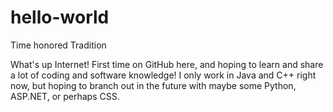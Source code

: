 # hello-world
Time honored Tradition

What's up Internet! First time on GitHub here, and hoping to learn and share a lot of coding and software knowledge! I only work in Java and C++ right now, but hoping to branch out in the future with maybe some Python, ASP.NET, or perhaps CSS.
